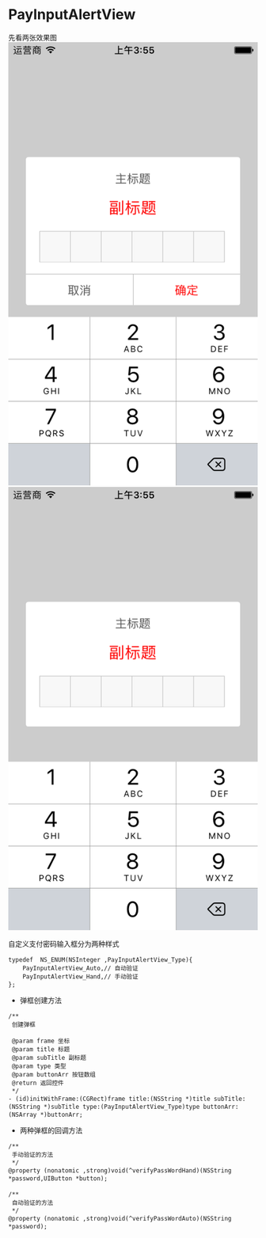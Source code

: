 # PayInputAlertView
先看两张效果图
![](https://github.com/lovehuyang/PayInputAlertView/blob/master/PayInputAlertView/Image/1.png)![](https://github.com/lovehuyang/PayInputAlertView/blob/master/PayInputAlertView/Image/2.png)

自定义支付密码输入框分为两种样式
```
typedef  NS_ENUM(NSInteger ,PayInputAlertView_Type){
    PayInputAlertView_Auto,// 自动验证
    PayInputAlertView_Hand,// 手动验证
};
```
* 弹框创建方法
```
/**
 创建弹框

 @param frame 坐标
 @param title 标题
 @param subTitle 副标题
 @param type 类型
 @param buttonArr 按钮数组
 @return 返回控件
 */
- (id)initWithFrame:(CGRect)frame title:(NSString *)title subTitle:(NSString *)subTitle type:(PayInputAlertView_Type)type buttonArr:(NSArray *)buttonArr;
```
* 两种弹框的回调方法
```
/**
 手动验证的方法
 */
@property (nonatomic ,strong)void(^verifyPassWordHand)(NSString *password,UIButton *button);

/**
 自动验证的方法
 */
@property (nonatomic ,strong)void(^verifyPassWordAuto)(NSString *password);
```
